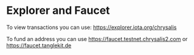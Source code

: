 # Explorer and Faucet

To view transactions you can use: https://explorer.iota.org/chrysalis

To fund an address you can use https://faucet.testnet.chrysalis2.com or https://faucet.tanglekit.de